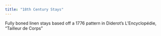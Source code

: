 ```yaml
---
title: "18th Century Stays"
---
```


Fully boned linen stays based off a 1776 pattern in Diderot’s L’Encyclopédie, “Tailleur de Corps”